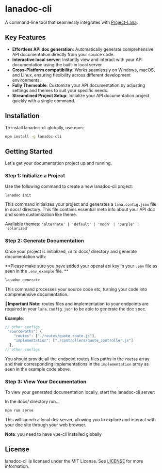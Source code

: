 # lanadoc-cli

A command-line tool that seamlessly integrates with [Project-Lana](https://github.com/FotieMConstant/project-lana).

## Key Features

- **Effortless API doc generation**: Automatically generate comprehensive API documentation directly from your source code.
- **Interactive local server**: Instantly view and interact with your API documentation using the built-in local server.
- **Cross-Platform compatibility**: Works seamlessly on Windows, macOS, and Linux, ensuring flexibility across different development environments.
- **Fully Themeable**: Customize your API documentation by adjusting settings and themes to suit your specific needs.
- **Streamlined Project Setup**: Initialize your API documentation project quickly with a single command.



## Installation

To install lanadoc-cli globally, use npm:

```bash
npm install -g lanadoc-cli
```

## Getting Started

Let's get your documentation project up and running.

### Step 1: Initialize a Project

Use the following command to create a new lanadoc-cli project:

```bash
lanadoc init
```

This command initializes your project and generates a `lana.config.json` file in docs/ directory. This file contains essential meta info about your API doc and some customization like theme.

Available themes: ```'alternate' | 'default' | 'moon' | 'purple' | 'solarized' ```

### Step 2: Generate Documentation

Once your project is initialized, `cd` to docs/ directory and generate documentation with:

**Please make sure you have added your openai api key in your `.env` file as seen in the `.env_example` file.
**

```bash
lanadoc generate
```

This command processes your source code etc, turning your code into comprehensive documentation.

**🚨Important Note:** routes files and implementation to your endpoints are required in your `lana.config.json` to be able to generate the doc spec.

**Example**:
```js
// other configs
 "sourcePaths": {
    "routes": ["./routes/quote_route.js"],
    "implementation": ["./controllers/quote_controller.js"]
  },
// other configs
```

You should provide all the endpoint routes files paths in the `routes` array and their corresponding implementations in the `implementation` array as seen in the example code above. 

### Step 3: View Your Documentation

To view your generated documentation locally, start the lanadoc-cli server:

In the docs/ directory run...
```bash
npm run serve
```

This will launch a local dev server, allowing you to explore and interact with your doc site through your web browser.

**Note**: you need to have vue-cli installed globally
<!-- ## Contributing

We welcome contributions and bug reports. Please check out our [contribution guidelines](CONTRIBUTING.md) for details on how to get involved. -->

## License

lanadoc-cli is licensed under the MIT License. See [LICENSE](LICENSE) for more information.
